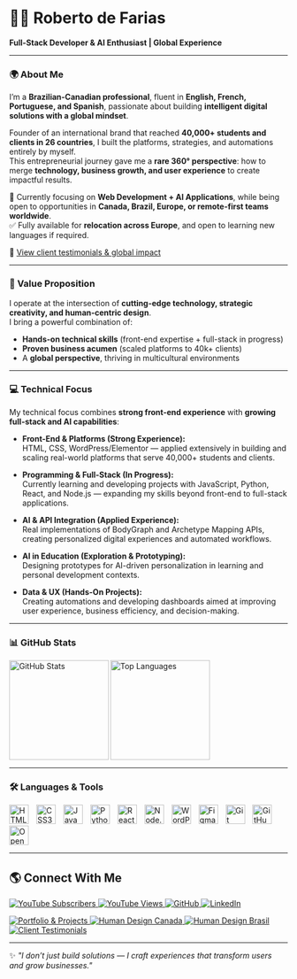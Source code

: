 # 👨‍💻 Roberto de Farias  
**Full-Stack Developer & AI Enthusiast | Global Experience**

---

### 🌍 About Me
I’m a **Brazilian-Canadian professional**, fluent in **English, French, Portuguese, and Spanish**, passionate about building **intelligent digital solutions with a global mindset**.  

Founder of an international brand that reached **40,000+ students and clients in 26 countries**, I built the platforms, strategies, and automations entirely by myself.  
This entrepreneurial journey gave me a **rare 360° perspective**: how to merge **technology, business growth, and user experience** to create impactful results.  

🔎 Currently focusing on **Web Development + AI Applications**, while being open to opportunities in **Canada, Brazil, Europe, or remote-first teams worldwide**.  
✅ Fully available for **relocation across Europe**, and open to learning new languages if required.  

📌 [View client testimonials & global impact](https://share.google/2tTcTwwPcdiFHXY42)

---

### 🔑 Value Proposition
I operate at the intersection of **cutting-edge technology, strategic creativity, and human-centric design**.  
I bring a powerful combination of:  
- **Hands-on technical skills** (front-end expertise + full-stack in progress)  
- **Proven business acumen** (scaled platforms to 40k+ clients)  
- A **global perspective**, thriving in multicultural environments  

---

### 💻 Technical Focus
My technical focus combines **strong front-end experience** with **growing full-stack and AI capabilities**:

- **Front-End & Platforms (Strong Experience):**  
  HTML, CSS, WordPress/Elementor — applied extensively in building and scaling real-world platforms that serve 40,000+ students and clients.

- **Programming & Full-Stack (In Progress):**  
  Currently learning and developing projects with JavaScript, Python, React, and Node.js — expanding my skills beyond front-end to full-stack applications.

- **AI & API Integration (Applied Experience):**  
  Real implementations of BodyGraph and Archetype Mapping APIs, creating personalized digital experiences and automated workflows.

- **AI in Education (Exploration & Prototyping):**  
  Designing prototypes for AI-driven personalization in learning and personal development contexts.

- **Data & UX (Hands-On Projects):**  
  Creating automations and developing dashboards aimed at improving user experience, business efficiency, and decision-making.

---

### 📊 GitHub Stats
<p>
  <img 
    align="left" 
    alt="GitHub Stats" 
    height="180" 
    src="https://github-readme-stats.vercel.app/api?username=robertodefarias&show_icons=true&theme=tokyonight&count_private=true&hide=prs,issues"
  />

  <img 
    align="left" 
    alt="Top Languages" 
    height="180"
    src="https://github-readme-stats.vercel.app/api/top-langs/?username=robertodefarias&theme=tokyonight&layout=compact&langs_count=6"
  />
</p>

<br clear="both"/>

---

### 🛠️ Languages & Tools
<p align="left">
  <img alt="HTML5" title="HTML5" width="35px" src="https://cdn.jsdelivr.net/gh/devicons/devicon/icons/html5/html5-original.svg" style="padding-right:10px;" />
  <img alt="CSS3" title="CSS3" width="35px" src="https://cdn.jsdelivr.net/gh/devicons/devicon/icons/css3/css3-original.svg" style="padding-right:10px;" />
  <img alt="JavaScript" title="JavaScript" width="35px" src="https://cdn.jsdelivr.net/gh/devicons/devicon/icons/javascript/javascript-original.svg" style="padding-right:10px;" />
  <img alt="Python" title="Python" width="35px" src="https://cdn.jsdelivr.net/gh/devicons/devicon/icons/python/python-original.svg" style="padding-right:10px;" />
  <img alt="React" title="React" width="35px" src="https://cdn.jsdelivr.net/gh/devicons/devicon/icons/react/react-original.svg" style="padding-right:10px;" />
  <img alt="Node.js" title="Node.js" width="35px" src="https://cdn.jsdelivr.net/gh/devicons/devicon/icons/nodejs/nodejs-original.svg" style="padding-right:10px;" />
  <img alt="WordPress" title="WordPress" width="35px" src="https://cdn.jsdelivr.net/gh/devicons/devicon/icons/wordpress/wordpress-original.svg" style="padding-right:10px;" />
  <img alt="Figma" title="Figma (used for Elementor/Design)" width="35px" src="https://cdn.jsdelivr.net/gh/devicons/devicon/icons/figma/figma-original.svg" style="padding-right:10px;" />
  <img alt="Git" title="Git" width="35px" src="https://cdn.jsdelivr.net/gh/devicons/devicon/icons/git/git-original.svg" style="padding-right:10px;" />
  <img alt="GitHub" title="GitHub" width="35px" src="https://cdn.jsdelivr.net/gh/devicons/devicon/icons/github/github-original.svg" style="padding-right:10px;" />
  <img alt="OpenAI" title="OpenAI / ChatGPT" width="35px" src="https://upload.wikimedia.org/wikipedia/commons/4/4d/OpenAI_Logo.svg" style="padding-right:10px;" />
</p>

---

## 🌎 Connect With Me

<p align="left">
    <!-- YouTube Subscribers + Views -->
    <a href="https://www.youtube.com/@desenhohumanooriginal">
        <img 
            alt="YouTube Subscribers" 
            title="YouTube Subscribers" 
            src="https://custom-icon-badges.demolab.com/youtube/channel/subscribers/UCNjU8_pa71JhBpT5H0japmw?color=red&label=Subscribers&logo=youtube&logoColor=auto&style=for-the-badge&labelColor=auto"
        />
        <img 
            alt="YouTube Views" 
            title="YouTube Views" 
            src="https://custom-icon-badges.demolab.com/youtube/channel/views/UCNjU8_pa71JhBpT5H0japmw?color=yellow&label=Views&logo=eye&logoColor=auto&style=for-the-badge&labelColor=auto"
        />
    </a>
    <!-- GitHub -->
    <a href="https://github.com/robertodefarias">
        <img 
            alt="GitHub" 
            title="Follow me on GitHub" 
            src="https://img.shields.io/badge/GitHub-181717?style=for-the-badge&logo=github&logoColor=auto"
        />
    </a>
    <!-- LinkedIn -->
    <a href="https://www.linkedin.com/in/robertodefarias">
        <img 
            alt="LinkedIn" 
            title="Connect on LinkedIn" 
            src="https://img.shields.io/badge/LinkedIn-0A66C2?style=for-the-badge&logo=linkedin&logoColor=auto"
        />
    </a>
</p>

<p align="left">
    <a href="https://www.robertodefarias.com.br">
        <img 
            alt="Portfolio & Projects" 
            title="My Portfolio & Projects" 
            src="https://img.shields.io/badge/🌐-Portfolio%20%26%20Projects-333?style=for-the-badge&logo=firefox&logoColor=auto"
        />
    </a>
    <a href="https://www.human-design.ca">
        <img 
            alt="Human Design Canada" 
            title="Human Design Canada" 
            src="https://img.shields.io/badge/🌐-Human%20Design%20Canada-333?style=for-the-badge&logo=google-earth&logoColor=auto"
        />
    </a>
    <a href="https://www.humandesign.com.br">
        <img 
            alt="Human Design Brasil" 
            title="Human Design Brasil" 
            src="https://img.shields.io/badge/🌐-Human%20Design%20Brasil-333?style=for-the-badge&logo=google-earth&logoColor=auto"
        />
    </a>
    <a href="https://share.google/2tTcTwwPcdiFHXY42">
        <img 
            alt="Client Testimonials" 
            title="View Client Testimonials" 
            src="https://img.shields.io/badge/📌-Client%20Testimonials-FF5733?style=for-the-badge&logoColor=auto"
        />
    </a>
</p>




---

✨ *"I don’t just build solutions — I craft experiences that transform users and grow businesses."*  
